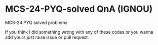 # MCS-24-PYQ-solved QnA (IGNOU)

MCS-24 PYQ solved problems



If you think I did something wrong with any of these codes or you wanna add yours just raise issue or pull request.
